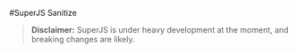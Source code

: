 #SuperJS Sanitize

> **Disclaimer:** SuperJS is under heavy development at the moment, and breaking changes are likely. 
